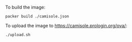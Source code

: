 To build the image:

    packer build ./camisole.json

To upload the image to https://camisole.prologin.org/ova/:

    ./upload.sh

